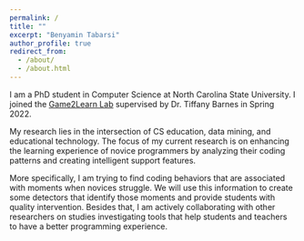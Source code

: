 ```yaml
---
permalink: /
title: ""
excerpt: "Benyamin Tabarsi"
author_profile: true
redirect_from: 
  - /about/
  - /about.html
---
```



I am a PhD student in Computer Science at North Carolina State University. I joined the [Game2Learn Lab](https://eliza.csc.ncsu.edu) supervised by Dr. Tiffany Barnes in Spring 2022. 

My research lies in the intersection of CS education, data mining, and educational technology. The focus of my current research is on enhancing the learning experience of novice programmers by analyzing their coding patterns and creating intelligent support features. 

More specifically, I am trying to find coding behaviors that are associated with moments when novices struggle.  We will use this information to create some detectors that identify those moments and provide students with quality intervention. Besides that, I am actively collaborating with other researchers on studies investigating tools that help students and teachers to have a better programming experience. 
